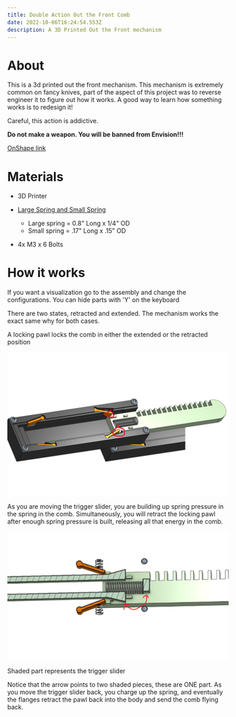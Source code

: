 ```yaml
---
title: Double Action Out the Front Comb
date: 2022-10-06T16:24:54.553Z
description: A 3D Printed Out the Front mechanism
---
```

# A﻿bout

T﻿his is a 3d printed out the front mechanism. This mechanism is extremely common on fancy knives, part of the aspect of this project was to reverse engineer it to figure out how it works. A good way to learn how something works is to redesign it!

C﻿areful, this action is addictive.

**D﻿o not make a weapon. You will be banned from Envision!!!**

[O﻿nShape link](https://cad.onshape.com/documents/70084b35ed8790255d413c34/w/9ead093fa2db846b4c3b5ad9/e/3156de45a0a354ac042b0c89?renderMode=0&uiState=633f0245d480492a4629b8bb)

# **M﻿aterials**

* 3﻿D Printer[](https://www.amazon.com/CREEYA-Compression-Assortment-Different-Stainless/dp/B08KD5Q2P7/ref=sr_1_4?crid=38LR1WI79IDI5&keywords=assorted+spring+box&qid=1665074523&sprefix=assorted+spring+bo%2Caps%2C231&sr=8-4)
* [L﻿arge Spring and Small Spring](https://www.amazon.com/CREEYA-Compression-Assortment-Different-Stainless/dp/B08KD5Q2P7/ref=sr_1_4?crid=38LR1WI79IDI5&keywords=assorted+spring+box&qid=1665074523&sprefix=assorted+spring+bo%2Caps%2C231&sr=8-4)

  * L﻿arge spring = 0.8" Long x 1/4" OD
  * S﻿mall spring = .17" Long x .15" OD
* 4x M﻿3 x 6 Bolts



# H﻿ow it works

I﻿f you want a visualization go to the assembly and change the configurations. You can hide parts with 'Y' on the keyboard

T﻿here are two states, retracted and extended. The mechanism works the exact same why for both cases.

A﻿ locking pawl locks the comb in either the extended or the retracted position 

![](/images/da-otf-rev3-1-.png)

A﻿s you are moving the trigger slider, you are building up spring pressure in the spring in the comb. Simultaneously, you will retract the locking pawl after enough spring pressure is built, releasing all that energy in the comb.

![](/images/screenshot-2022-10-06-095716.png)

Shaded part represents the trigger slider 

N﻿otice that the arrow points to two shaded pieces, these are ONE part. As you move the trigger slider back, you charge up the spring, and eventually the flanges retract the pawl back into the body and send the comb flying back.